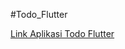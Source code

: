 #Todo_Flutter

<a href='https://drive.google.com/file/d/1qJpC8YUrdX1GG82STLv02sftIYEmu9sz/view?usp=drive_link'> Link Aplikasi Todo Flutter </a>


